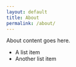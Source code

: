 ```yaml
---
layout: default
title: About
permalink: /about/
---
```


About content goes here.

* A list item
* Another list item